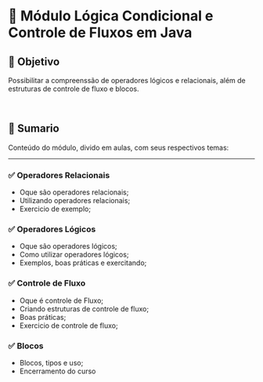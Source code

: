 # 📌 **Módulo Lógica Condicional e Controle de Fluxos em Java**

## 🎯 Objetivo
Possibilitar a compreenssão de operadores lógicos e relacionais, além de estruturas de controle de fluxo e blocos.

&nbsp;

## 📝 **Sumario**
Conteúdo do módulo, divido em aulas, com seus respectivos temas:
___

### ✅ **Operadores Relacionais**
- Oque são operadores relacionais;
- Utilizando operadores relacionais;
- Exercicio de exemplo;

### ✅ **Operadores Lógicos**
- Oque são operadores lógicos;
- Como utilizar operadores lógicos;
- Exemplos, boas práticas e exercitando;

### ✅ **Controle de Fluxo**
- Oque é controle de Fluxo;
- Criando estruturas de controle de fluxo;
- Boas práticas;
- Exercicio de controle de fluxo;

### ✅ **Blocos**
- Blocos, tipos e uso;
- Encerramento do curso